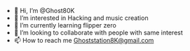 - 👋 Hi, I’m @Ghost80K
- 👀 I’m interested in Hacking and music creation 
- 🌱 I’m currently learning flipper zero
- 💞️ I’m looking to collaborate  with people with same interest 
- 📫 How to reach me Ghoststation8K@gmail.com

<!---PsyTrance/progresive tribal techno/progy
Ghost80K/Ghost80K is a ✨ special ✨ repository because its `README.md` (this file) appears on your GitHub profile.
You can click the Preview link to take a look at your changes.
--->
